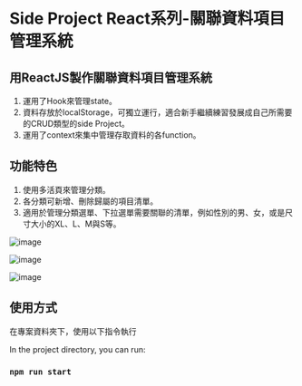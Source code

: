 # Side Project React系列-關聯資料項目管理系統

## 用ReactJS製作關聯資料項目管理系統

1. 運用了Hook來管理state。
2. 資料存放於localStorage，可獨立運行，適合新手繼續練習發展成自己所需要的CRUD類型的side Project。
3. 運用了context來集中管理存取資料的各function。

## 功能特色

1. 使用多活頁來管理分類。
2. 各分類可新增、刪除歸屬的項目清單。
3. 適用於管理分類選單、下拉選單需要關聯的清單，例如性別的男、女，或是尺寸大小的XL、L、M與S等。

![image](https://user-images.githubusercontent.com/2748761/166237147-9b39f049-df23-4420-b1de-189e3a44d5e2.png)

![image](https://user-images.githubusercontent.com/2748761/166237212-2b856df2-3869-4320-8123-3650f479627f.png)

![image](https://user-images.githubusercontent.com/2748761/166237283-1714fdd7-3b49-4e67-87f9-fa9c816539b8.png)

## 使用方式

在專案資料夾下，使用以下指令執行

In the project directory, you can run:

### `npm run start`
